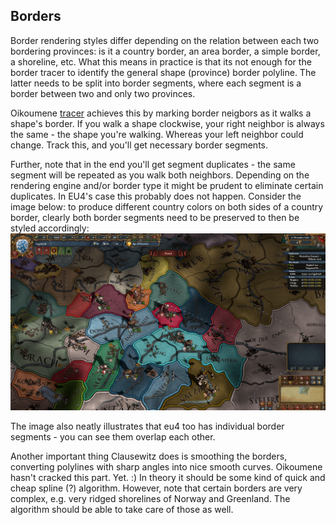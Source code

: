 ## Borders

Border rendering styles differ depending on the relation between
each two bordering provinces: is it a country border, an area border,
a simple border, a shoreline, etc. What this means in practice is that
its not enough for the border tracer to identify the general shape
(province) border polyline. The latter needs to be split into
border segments, where each segment is a border between two 
and only two provinces.

Oikoumene [tracer](province-tracing.md) achieves this by marking border neigbors as it walks
a shape's border. If you walk a shape clockwise, your right neighbor
is always the same - the shape you're walking. Whereas your left
neighbor could change. Track this, and you'll get necessary border segments.

Further, note that in the end you'll get segment duplicates - the
same segment will be repeated as you walk both neighbors. Depending
on the rendering engine and/or border type it might be prudent
to eliminate certain duplicates. In EU4's case this probably does not happen.
Consider the image below: to produce different country colors on 
both sides of a country border, clearly both border segments need
to be preserved to then be styled accordingly:
![eu4-borders](../images/eu4-border-expo.jpg)

The image also neatly illustrates that eu4 too has individual
border segments - you can see them overlap
each other.

Another important thing Clausewitz does is smoothing the borders,
converting polylines with sharp angles into nice smooth curves.
Oikoumene hasn't cracked this part. Yet. :) In theory it should be
some kind of quick and cheap spline (?) algorithm. However, note
that certain borders are very complex, e.g. very ridged shorelines
of Norway and Greenland. The algorithm should be able to take
care of those as well.
